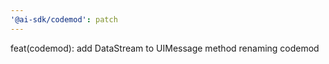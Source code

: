 ```yaml
---
'@ai-sdk/codemod': patch
---
```


feat(codemod): add DataStream to UIMessage method renaming codemod
